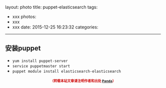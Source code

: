 layout: photo
title: puppet-elasticsearch
tags:
  - xxx
photos:
  - xxx
  - xxx
date: 2015-12-25 16:23:32
categories:
---



<!--more-->


## 安装puppet

* `yum install puppet-server`
* `service puppetmaster start`
* `puppet module install elasticsearch-elasticsearch`


<div style="margin-top: 15px; font-size: 11px;color: #cc0000;"><p align="center"><strong>（转载本站文章请注明作者和出处 <a href="http://siye1982.github.io">Panda</a>）</strong></p></div>

